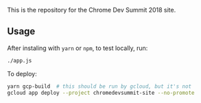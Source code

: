 This is the repository for the Chrome Dev Summit 2018 site.

## Usage

After instaling with `yarn` or `npm`, to test locally, run:

```bash
./app.js
```

To deploy:

```bash
yarn gcp-build  # this should be run by gcloud, but it's not
gcloud app deploy --project chromedevsummit-site --no-promote
```
